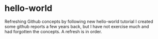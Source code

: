 # hello-world
Refreshing Github concepts by following new hello-world tutorial
I created some github reports a few years back, but I have not exercise much and had forgotten the concepts. A refresh is in order.
